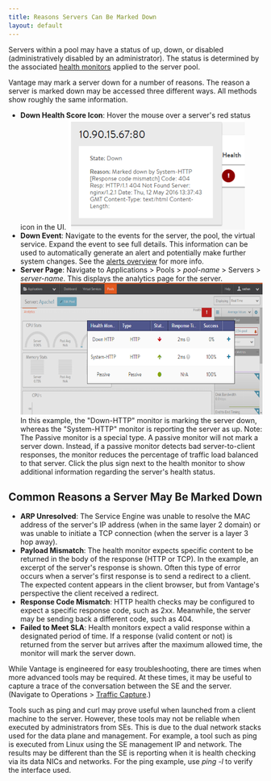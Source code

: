 ```yaml
---
title: Reasons Servers Can Be Marked Down
layout: default
---
```

Servers within a pool may have a status of up, down, or disabled (administratively disabled by an administrator).  The status is determined by the associated <a href="/docs/17.1/overview-of-health-monitors">health monitors</a> applied to the server pool.

Vantage may mark a server down for a number of reasons.  The reason a server is marked down may be accessed three different ways. All methods show roughly the same information.

* **Down Health Score Icon**:  Hover the mouse over a server's red status icon in the UI. 
<a href="img/MonitorResult.png"><img class="wp-image-9168 alignnone" src="img/MonitorResult.png" alt="MonitorResult" width="350" height="219"></a>
* **Down Event**:  Navigate to the events for the server, the pool, the virtual service.  Expand the event to see full details.  This information can be used to automatically generate an alert and potentially make further system changes.  See the <a href="/docs/17.1/alerts-overview">alerts overview</a> for more info.
* **Server Page**:  Navigate to Applications &gt; Pools &gt; *pool-name* &gt; Servers &gt; *server-name*. This displays the analytics page for the server.<img class=" wp-image-398 alignnone" src="img/HealthMonitor2.png" alt="HealthMonitor2" width="620" height="262"> In this example, the "Down-HTTP" monitor is marking the server down, whereas the "System-HTTP" monitor is reporting the server as up. Note: The Passive monitor is a special type. A passive monitor will not mark a server down. Instead, if a passive monitor detects bad server-to-client responses, the monitor reduces the percentage of traffic load balanced to that server. Click the plus sign next to the health monitor to show additional information regarding the server's health status.

## Common Reasons a Server May Be Marked Down

* **ARP Unresolved**: The Service Engine was unable to resolve the MAC address of the server's IP address (when in the same layer 2 domain) or was unable to initiate a TCP connection (when the server is a layer 3 hop away).
* **Payload Mismatch**: The health monitor expects specific content to be returned in the body of the response (HTTP or TCP). In the example, an excerpt of the server's response is shown. Often this type of error occurs when a server's first response is to send a redirect to a client. The expected content appears in the client browser, but from Vantage's perspective the client received a redirect.
* **Response Code Mismatch**: HTTP health checks may be configured to expect a specific response code, such as 2xx.  Meanwhile, the server may be sending back a different code, such as 404.
* **Failed to Meet SLA**: Health monitors expect a valid response within a designated period of time. If a response (valid content or not) is returned from the server but arrives after the maximum allowed time, the monitor will mark the server down. 

While Vantage is engineered for easy troubleshooting, there are times when more advanced tools may be required. At these times, it may be useful to capture a trace of the conversation between the SE and the server. (Navigate to Operations &gt; <a href="/docs/17.1/configuration-guide/operations/traffic-capture/">Traffic Capture</a>.)

Tools such as ping and curl may prove useful when launched from a client machine to the server. However, these tools may not be reliable when executed by administrators from SEs. This is due to the dual network stacks used for the data plane and management. For example, a tool such as ping is executed from Linux using the SE management IP and network.  The results may be different than the SE is reporting when it is health checking via its data NICs and networks.  For the ping example, use *ping -l* to verify the interface used.
